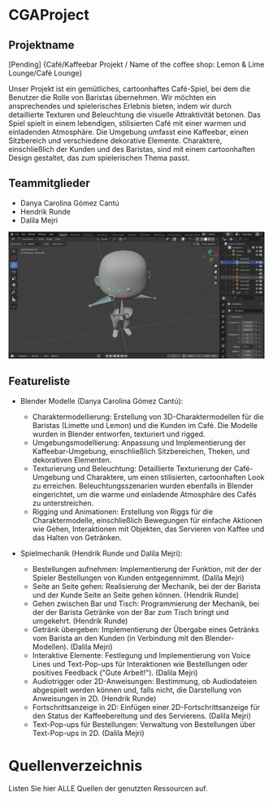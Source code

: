 # CGAProject

## Projektname
[Pending] {Café/Kaffeebar Projekt  / Name of the coffee shop: Lemon & Lime Lounge/Café Lounge}
  
Unser Projekt ist ein gemütliches, cartoonhaftes Café-Spiel, bei dem die Benutzer die Rolle von Baristas übernehmen. Wir möchten ein ansprechendes und spielerisches Erlebnis bieten, indem wir durch detaillierte Texturen und Beleuchtung die visuelle Attraktivität betonen. Das Spiel spielt in einem lebendigen, stilisierten Café mit einer warmen und einladenden Atmosphäre. Die Umgebung umfasst eine Kaffeebar, einen Sitzbereich und verschiedene dekorative Elemente. Charaktere, einschließlich der Kunden und des Baristas, sind mit einem cartoonhaften Design gestaltet, das zum spielerischen Thema passt.  

## Teammitglieder
- Danya Carolina Gómez Cantú
- Hendrik Runde
- Dalila Mejri

![Example of Character Rigging](models/Human%20Character%20Rigging.png)

## Featureliste
  
- Blender Modelle (Danya Carolina Gómez Cantú):
  
  - Charaktermodellierung: Erstellung von 3D-Charaktermodellen für die Baristas (Limette und Lemon) und die Kunden im Café. Die Modelle wurden in Blender entworfen, texturiert und rigged.
  - Umgebungsmodellierung: Anpassung und Implementierung der Kaffeebar-Umgebung, einschließlich Sitzbereichen, Theken, und dekorativen Elementen.
  - Texturierung und Beleuchtung: Detaillierte Texturierung der Café-Umgebung und Charaktere, um einen stilisierten, cartoonhaften Look zu erreichen. Beleuchtungsszenarien wurden ebenfalls in Blender eingerichtet, um die warme und einladende Atmosphäre des Cafés zu unterstreichen.
  - Rigging und Animationen: Erstellung von Riggs für die Charaktermodelle, einschließlich Bewegungen für einfache Aktionen wie Gehen, Interaktionen mit Objekten, das Servieren von Kaffee und das Halten von Getränken.
  
- Spielmechanik (Hendrik Runde und Dalila Mejri):
  
  - Bestellungen aufnehmen: Implementierung der Funktion, mit der der Spieler Bestellungen von Kunden entgegennimmt. (Dalila Mejri)
  - Seite an Seite gehen: Realisierung der Mechanik, bei der der Barista und der Kunde Seite an Seite gehen können. (Hendrik Runde)
  - Gehen zwischen Bar und Tisch: Programmierung der Mechanik, bei der der Barista Getränke von der Bar zum Tisch bringt und umgekehrt. (Hendrik Runde)
  - Getränk übergeben: Implementierung der Übergabe eines Getränks vom Barista an den Kunden (in Verbindung mit den Blender-Modellen). (Dalila Mejri)
  - Interaktive Elemente: Festlegung und Implementierung von Voice Lines und Text-Pop-ups für Interaktionen wie Bestellungen oder positives Feedback ("Gute Arbeit!"). (Dalila Mejri)
  - Audiotrigger oder 2D-Anweisungen: Bestimmung, ob Audiodateien abgespielt werden können und, falls nicht, die Darstellung von Anweisungen in 2D. (Hendrik Runde)
  - Fortschrittsanzeige in 2D: Einfügen einer 2D-Fortschrittsanzeige für den Status der Kaffeebereitung und des Servierens. (Dalila Mejri)
  - Text-Pop-ups für Bestellungen: Verwaltung von Bestellungen über Text-Pop-ups in 2D. (Dalila Mejri)

# Quellenverzeichnis
Listen Sie hier ALLE Quellen der genutzten Ressourcen auf.
